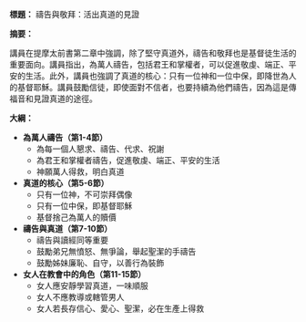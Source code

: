 **標題：** 禱告與敬拜：活出真道的見證

**摘要：**

講員在提摩太前書第二章中強調，除了堅守真道外，禱告和敬拜也是基督徒生活的重要面向。講員指出，為萬人禱告，包括君王和掌權者，可以促進敬虔、端正、平安的生活。此外，講員也強調了真道的核心：只有一位神和一位中保，即降世為人的基督耶穌。講員鼓勵信徒，即使面對不信者，也要持續為他們禱告，因為這是傳福音和見證真道的途徑。

**大綱：**

* **為萬人禱告（第1-4節）**
    * 為每一個人懇求、禱告、代求、祝謝
    * 為君王和掌權者禱告，促進敬虔、端正、平安的生活
    * 神願萬人得救，明白真道
* **真道的核心（第5-6節）**
    * 只有一位神，不可崇拜偶像
    * 只有一位中保，即基督耶穌
    * 基督捨己為萬人的贖價
* **禱告與真道（第7-10節）**
    * 禱告與讀經同等重要
    * 鼓勵弟兄無憤怒、無爭論，舉起聖潔的手禱告
    * 鼓勵姊妹廉恥、自守，以善行為裝飾
* **女人在教會中的角色（第11-15節）**
    * 女人應安靜學習真道，一味順服
    * 女人不應教導或轄管男人
    * 女人若長存信心、愛心、聖潔，必在生產上得救